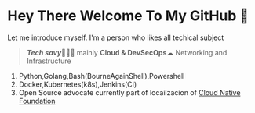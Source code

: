 # Hey There Welcome To My GitHub 🔮

Let me introduce myself. I'm a person who likes all techical subject
> ***Tech savy***👨‍🎤🦉 mainly **Cloud & DevSecOps**☁ Networking and Infrastructure

1. Python,Golang,Bash(BourneAgainShell),Powershell
2. Docker,Kubernetes(k8s),Jenkins(CI)
3. Open Source advocate currently part of locailzacion of [Cloud Native Foundation](https://github.com/godotengine/godot)
